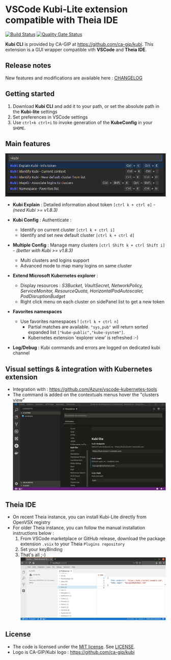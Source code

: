 # __VSCode__ Kubi-Lite extension compatible with __Theia IDE__

[![Build Status](https://travis-ci.com/lefebsy/vskubi-lite.svg?branch=master)](https://travis-ci.com/lefebsy/vskubi-lite)
[![Quality Gate Status](https://sonarcloud.io/api/project_badges/measure?project=lefebsy_vskubi-lite&metric=alert_status)](https://sonarcloud.io/dashboard?id=lefebsy_vskubi-lite)

__Kubi CLI__ is provided by CA-GIP at <https://github.com/ca-gip/kubi>.
This extension is a GUI wrapper compatible vith __VSCode__ and __Theia IDE__.

## Release notes

New features and modifications are available here : [CHANGELOG](CHANGELOG.md)

## Getting started

1. Download __Kubi CLI__ and add it to your path, or set the absolute path in the __Kubi-lite__ settings
2. Set preferences in VSCode settings
3. Use `ctrl+k ctrl+i` to invoke generation of the __KubeConfig__ in your `$HOME`.

## Main features

![Features](DemoFeatures.png)

- __Kubi Explain__ : Detailed information about token `[ctrl k + ctrl e]` - *(need Kubi >= v1.8.3)*
- __Kubi Config__ : Authenticate :
  - Identify on current cluster `[ctrl k + ctrl i]`
  - Identify and set new default cluster `[ctrl k + ctrl d]`
- __Multiple Config__ : Manage many clusters `[ctrl Shift k + ctrl Shift i]` - *(better with Kubi >= v1.8.3)*
  - Multi clusters and logins support 
  - Advanced mode to map many logins on same cluster

- __Extend Microsoft Kubernetes explorer__ :
  - Display resources : *S3Bucket, VaultSecret, NetworkPolicy, ServiceMonitor, ResourceQuota, HorizontalPodAutoscaler, PodDisruptionBudget*
  - Right click menu on each cluster on sidePanel list to get a new token
- __Favorites namespaces__
  - Use favorites namespaces ! `[ctrl k + ctrl n]`
    - Partial matches are available. `"sys,pub"` will return sorted expanded list `["kube-public","kube-system"]`.
    - Kubernetes extension 'explorer view' is refreshed :-) 
- __Log/Debug__ : Kubi commands and errors are logged on dedicated kubi channel

  

## Visual settings & integration with Kubernetes extension

- Integration with : <https://github.com/Azure/vscode-kubernetes-tools>
- The command is added on the contextuals menus hover the "clusters view"
![screencast](DemoHelp.gif)

## Theia IDE

- On recent Theia instance, you can install Kubi-Lite directly from OpenVSX registry
- For older Theia instance, you can follow the manual installation instructions below :
  1. From VSCode marketplace or GitHub release, download the package extension `.vsix` to your Theia `Plugins repository`
  2. Set your keyBinding
  3. That's all ;-)
  ![screencast](DemoTheia.gif)

## License

- The code is licensed under the [MIT license](http://choosealicense.com/licenses/mit/). See [LICENSE](LICENSE).
- Logo is CA-GIP/Kubi logo : <https://github.com/ca-gip/kubi>
